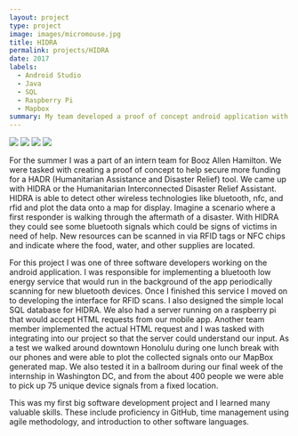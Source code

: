 ```yaml
---
layout: project
type: project
image: images/micromouse.jpg
title: HIDRA
permalink: projects/HIDRA
date: 2017
labels:
  - Android Studio
  - Java
  - SQL
  - Raspberry Pi
  - Mapbox
summary: My team developed a proof of concept android application with the goal of supplementing first responders in a disaster scenario.
---
```


<div class="ui small rounded images">
  <img class="ui image" src="../images/micromouse-robot.png">
  <img class="ui image" src="../images/micromouse-robot-2.jpg">
  <img class="ui image" src="../images/micromouse.jpg">
  <img class="ui image" src="../images/micromouse-circuit.png">
</div>

For the summer I was a part of an intern team for Booz Allen Hamilton. We were tasked with creating a proof of concept to help secure more funding for a HADR (Humanitarian Assistance and Disaster Relief) tool. We came up with HIDRA or the Humanitarian Interconnected Disaster Relief Assistant. HIDRA is able to detect other wireless technologies like bluetooth, nfc, and rfid and plot the data onto a map for display. Imagine a scenario where a first responder is walking through the aftermath of a disaster. With HIDRA they could see some bluetooth signals which could be signs of victims in need of help. New resources can be scanned in via RFID tags or NFC chips and indicate where the food, water, and other supplies are located.

For this project I was one of three software developers working on the android application. I was responsible for implementing a bluetooth low energy service that would run in the background of the app periodically scanning for new bluetooth devices. Once I finished this service I moved on to developing the interface for RFID scans. I also designed the simple local SQL database for HIDRA. We also had a server running on a raspberry pi that would accept HTML requests from our mobile app. Another team member implemented the actual HTML request and I was tasked with integrating into our project so that the server could understand our input. As a test we walked around downtown Honolulu during one lunch break with our phones and were able to plot the collected signals onto our MapBox generated map. We also tested it in a ballroom during our final week of the internship in Washington DC, and from the about 400 people we were able to pick up 75 unique device signals from a fixed location. 

This was my first big software development project and I learned many valuable skills. These include proficiency in GitHub, time management using agile methodology, and introduction to other software languages. 



